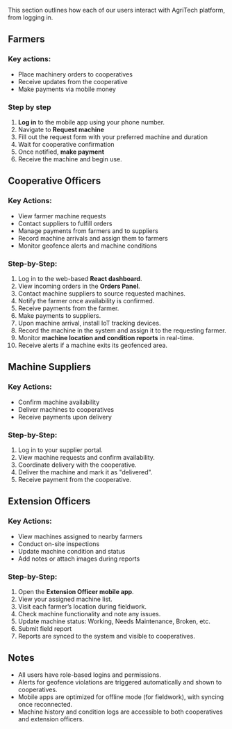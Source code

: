 This section outlines how each of our users interact with AgriTech platform, from logging in.

## Farmers

### Key actions:

- Place machinery orders to cooperatives
- Receive updates from the cooperative
- Make payments via mobile money

### Step by step

1. **Log in** to the mobile app using your phone number.
2. Navigate to **Request machine**
3. Fill out the request form with your preferred machine and duration
4. Wait for cooperative confirmation
5. Once notified, **make payment**
6. Receive the machine and begin use.

## Cooperative Officers

### Key Actions:

- View farmer machine requests
- Contact suppliers to fulfill orders
- Manage payments from farmers and to suppliers
- Record machine arrivals and assign them to farmers
- Monitor geofence alerts and machine conditions

### Step-by-Step:

1. Log in to the web-based **React dashboard**.
2. View incoming orders in the **Orders Panel**.
3. Contact machine suppliers to source requested machines.
4. Notify the farmer once availability is confirmed.
5. Receive payments from the farmer.
6. Make payments to suppliers.
7. Upon machine arrival, install IoT tracking devices.
8. Record the machine in the system and assign it to the requesting farmer.
9. Monitor **machine location and condition reports** in real-time.
10. Receive alerts if a machine exits its geofenced area.

## Machine Suppliers

### Key Actions:

- Confirm machine availability
- Deliver machines to cooperatives
- Receive payments upon delivery

### Step-by-Step:

1. Log in to your supplier portal.
2. View machine requests and confirm availability.
3. Coordinate delivery with the cooperative.
4. Deliver the machine and mark it as "delivered".
5. Receive payment from the cooperative.

## Extension Officers

### Key Actions:

- View machines assigned to nearby farmers
- Conduct on-site inspections
- Update machine condition and status
- Add notes or attach images during reports

### Step-by-Step:

1. Open the **Extension Officer mobile app**.
2. View your assigned machine list.
3. Visit each farmer’s location during fieldwork.
4. Check machine functionality and note any issues.
5. Update machine status: Working, Needs Maintenance, Broken, etc.
6. Submit field report
7. Reports are synced to the system and visible to cooperatives.

## Notes

- All users have role-based logins and permissions.
- Alerts for geofence violations are triggered automatically and shown to cooperatives.
- Mobile apps are optimized for offline mode (for fieldwork), with syncing once reconnected.
- Machine history and condition logs are accessible to both cooperatives and extension officers.
